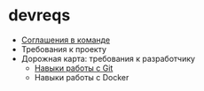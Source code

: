 # devreqs
  * [Соглашения в команде](https://github.com/mutan/devreqs/blob/main/conventions.md)
  * Требования к проекту
  * Дорожная карта: требования к разработчику
    * [Навыки работы с Git](https://github.com/mutan/devreqs/blob/main/git.md)
    * Навыки работы с Docker
